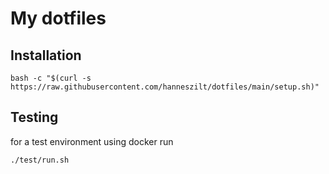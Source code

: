 # My dotfiles

## Installation
```
bash -c "$(curl -s https://raw.githubusercontent.com/hanneszilt/dotfiles/main/setup.sh)"
```

## Testing
for a test environment using docker run
```
./test/run.sh
```


